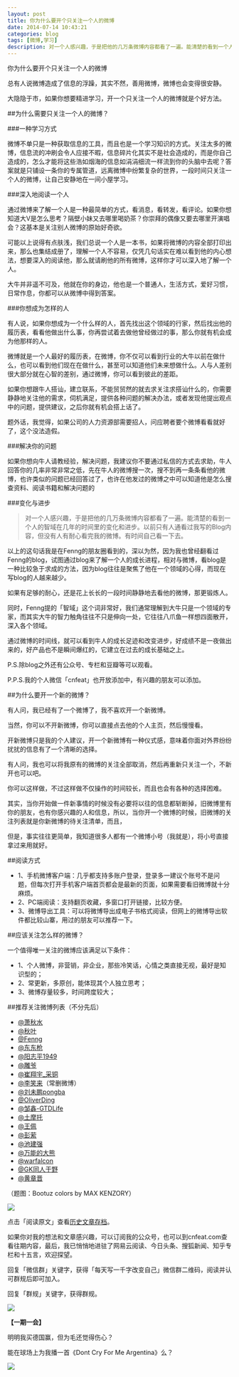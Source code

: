 ```yaml
---
layout: post
title: 你为什么要开个只关注一个人的微博
date: 2014-07-14 10:43:21
categories: blog
tags: [微博,学习]
description: 对一个人感兴趣，于是把他的几万条微博内容都看了一遍。能清楚的看到一个人的智域在几年的时间里的变化和进步。以前只有人通看过我写的Blog内容，但没有人有耐心看完我的微博。有时间自己看一下去。
---
```



你为什么要开个只关注一个人的微博

总有人说微博造成了信息的浮躁，其实不然，善用微博，微博也会变得很安静。

大隐隐于市，如果你想要精进学习，开一个只关注一个人的微博就是个好方法。

##为什么需要只关注一个人的微博？

###一种学习方式

微博不单只是一种获取信息的工具，而且也是一个学习知识的方式。关注太多的微博，信息流的冲刷会令人应接不暇，信息碎片化其实不是社会造成的，而是你自己造成的，怎么才能将这些浩如烟海的信息如涓涓细流一样流到你的头脑中去呢？答案就是只铺设一条你的专属管道，远离微博中纷繁复杂的世界，一段时间只关注一个人的微博，让自己安静地在一间小屋学习。

###深入地阅读一个人

通过微博来了解一个人是一种最简单的方式，看消息，看转发，看评论。如果你想知道大V是怎么思考？隔壁小妹又去哪里喝奶茶？你崇拜的偶像又要去哪里开演唱会？这基本是关注别人微博的原始好奇欲。

可能以上说得有点肤浅，我们总说一个人是一本书，如果将微博的内容全部打印出来，那么也集结成册了，理解一个人不容易，仅凭几句话实在难以看到他的内心想法，想要深入的阅读他，那么就请刷他的所有微博，这样你才可以深入地了解一个人。

大牛并非遥不可及，他就在你的身边，他也是一个普通人，生活方式，爱好习惯，日常作息，你都可以从微博中得到答案。


###你想成为怎样的人

有人说，如果你想成为一个什么样的人，首先找出这个领域的行家，然后找出他的履历表，看看他做出什么事，你再尝试着去做他曾经做过的事，那么你就有机会成为他那样的人。

微博就是一个人最好的履历表，在微博，你不仅可以看到行业的大牛以前在做什么，也可以看到他们现在在做什么，甚至可以知道他们未来想做什么。人与人差别很大部分就在心智的差别，通过微博，你可以看到彼此的差距。

如果你想跟牛人搭讪，建立联系，不能贸贸然的就去求关注求搭讪什么的，你需要静静地关注他的需求，伺机满足，提供各种问题的解决办法，或者发现他提出观点中的问题，提供建议，之后你就有机会搭上话了。

题外话，我觉得，如果公司的人力资源部需要招人，问应聘者要个微博看看就好了，这个没法造假。

###解决你的问题

如果你想向牛人请教经验，解决问题，我建议你不要通过私信的方式去求助，牛人回答你的几率非常非常之低，先在牛人的微博搜一次，搜不到再一条条看他的微博，也许类似的问题已经回答过了，也许在他发过的微博之中可以知道他是怎么搜查资料、阅读书籍和解决问题的

###变化与进步

>对一个人感兴趣，于是把他的几万条微博内容都看了一遍。能清楚的看到一个人的智域在几年的时间里的变化和进步。以前只有人通看过我写的Blog内容，但没有人有耐心看完我的微博。有时间自己看一下去。

以上的这句话我是在Fenng的朋友圈看到的，深以为然，因为我也曾经翻看过Fenng的blog，试图通过blog来了解一个人的成长进程，相对与微博，看blog是一种比较急于求成的方法，因为blog往往是聚焦了他在一个领域的心得，而现在写blog的人越来越少。

如果有足够的耐心，还是花上长长的一段时间静静地去看他的微博，那更锻炼人。

同时，Fenng提的「智域」这个词非常好，我们通常理解到大牛只是一个领域的专家，而其实大牛的智力触角往往不只是伸向一处，它往往八爪鱼一样想四面散开，深入各个领域。

通过微博的时间线，就可以看到牛人的成长足迹和改变进步，好成绩不是一夜做出来的，好产品也不是瞬间爆红的，它建立在过去的成长基础之上。

P.S.除blog之外还有公众号、专栏和豆瓣等可以观看。

P.P.S.我的个人微信「cnfeat」也开放添加中，有兴趣的朋友可以添加。

##为什么要开一个新的微博？

有人问，我已经有了一个微博了，我不喜欢开一个新微博。

当然，你可以不开新微博，你可以直接点去他的个人主页，然后慢慢看。

开新微博只是我的个人建议，开一个新微博有一种仪式感，意味着你面对外界纷纷扰扰的信息有了一个清晰的选择。

有人问，我也可以将我原有的微博的关注全部取消，然后再重新只关注一个，不新开也可以吧。

你可以这样做，不过这样做不仅操作的时间较长，而且也会有各种的选择困难。

其实，当你开始做一件新事情的时候没有必要将以往的信息都斩断掉，旧微博里有你的朋友，也有你感兴趣的人和信息，所以，当你开一个微博的时候，旧微博的关注列表就是你新微博的待关注清单，而且，

但是，事实往往更简单，我知道很多人都有一个微博小号（我就是），将小号直接拿过来用就好。

##阅读方式

- 1、手机微博客户端：几乎都支持多账户登录，登录多一建议个账号不是问题，但每次打开手机客户端首页都会是最新的页面，如果需要看旧微博就十分麻烦。
- 2、PC端阅读：支持翻页收藏，多窗口打开链接，比较方便。
- 3、微博导出工具：可以将微博导出成电子书格式阅读，但网上的微博导出软件都比较山寨，用过的朋友可以推荐一下。

##应该关注怎么样的微博？

一个值得唯一关注的微博应该满足以下条件：

- 1、个人微博，非营销，非企业，那些冷笑话，心情之类直接无视，最好是知识型的；
- 2、常更新，多原创，能体现其个人独立思考；
- 3、微博存量较多，时间跨度较大；

##推荐关注微博列表（不分先后）

- [@萧秋水](http://weibo.com/xiaoqiushui)
- [@秋叶](http://weibo.com/qiuyeppt)
- [@Fenng](http://weibo.com/fenng)
- [@东东枪](http://weibo.com/thisisdongdongqiang)
- [@阳志平1949](http://weibo.com/ouyangzhiping)
- [@雕爷](http://weibo.com/diaoye)
- [@崔翔宇_采铜](http://weibo.com/cuixiangyu7)
- [@李笑来](http://weibo.com/bylixiaolai)（常删微博）
- [@刘未鹏pongba](http://weibo.com/pongba)
- [@OliverDing](http://weibo.com/oliverding)
- [@邹鑫-GTDLife](http://weibo.com/gtdlife)
- [@土摩托](http://weibo.com/immusoul)
- [@王佩](http://weibo.com/wpei)
- [@彭萦](http://weibo.com/ying332)
- [@池建强](http://weibo.com/idreamland)
- [@万能的大熊](http://weibo.com/10961242)
- [@warfalcon](http://weibo.com/warfalcon)
- [@GK同人于野](http://weibo.com/geekonomics)
- [@黄章晋](http://weibo.com/huangzhangjinster)


（题图：Bootuz colors by MAX KENZORY）

![](http://cnfeat.qiniudn.com/mHDSX.png)

点击「阅读原文」查看[历史文章存档](http://cnfeat.com)。

如果你对我的想法和文章感兴趣，可以订阅我的公众号，也可以到cnfeat.com查看往期内容，最后，我已悄悄地进驻了网易云阅读、今日头条、搜狐新闻、知乎专栏和十五言，欢迎探望。

回复「微信群」关键字，获得「每天写一千字改变自己」微信群二维码，阅读并认可群规后即可加入。

回复「群规」关键字，获得群规。

![](http://cnfeat.qiniudn.com/1000.png)

**【一期一会】**

明明我买德国赢，但为毛还觉得伤心？

能在球场上为我播一首《Dont Cry For Me Argentina》么？

![](http://cnfeat.qiniudn.com/Image-2014-07-14-06-01-01.png)

